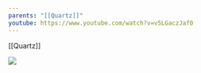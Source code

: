 ```yaml
---
parents: "[[Quartz]]"
youtube: https://www.youtube.com/watch?v=v5LGaczJaf0
---
```

[[Quartz]]

![](https://www.youtube.com/watch?v=v5LGaczJaf0) 